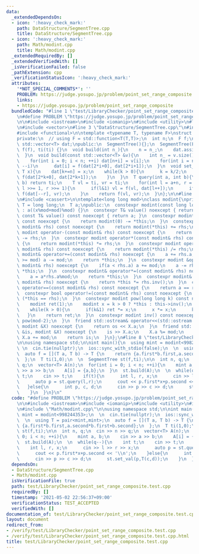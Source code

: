 ```yaml
---
data:
  _extendedDependsOn:
  - icon: ':heavy_check_mark:'
    path: DataStructure/SegmentTree.cpp
    title: DataStructure/SegmentTree.cpp
  - icon: ':heavy_check_mark:'
    path: Math/modint.cpp
    title: Math/modint.cpp
  _extendedRequiredBy: []
  _extendedVerifiedWith: []
  _isVerificationFailed: false
  _pathExtension: cpp
  _verificationStatusIcon: ':heavy_check_mark:'
  attributes:
    '*NOT_SPECIAL_COMMENTS*': ''
    PROBLEM: https://judge.yosupo.jp/problem/point_set_range_composite
    links:
    - https://judge.yosupo.jp/problem/point_set_range_composite
  bundledCode: "#line 1 \"test/LibraryChecker/point_set_range_composite.test.cpp\"\
    \n#define PROBLEM \"https://judge.yosupo.jp/problem/point_set_range_composite\"\
    \n\n#include <iostream>\n#include <iomanip>\n#include <utility>\n#line 1 \"DataStructure/SegmentTree.cpp\"\
    \n#include <vector>\n#line 3 \"DataStructure/SegmentTree.cpp\"\n#include <climits>\n\
    #include <functional>\n\ntemplate <typename T, typename F>\nstruct SegmentTree{\n\
    private:\n  // using F = std::function<T(T,T)>;\n  int n;\n  F f;\n  T ti;\n \
    \ std::vector<T> dat;\npublic:\n  SegmentTree(){};\n  SegmentTree(F f,T ti) :\
    \ f(f), ti(ti) {}\n  void build(int n_){\n    n = n_;\n    dat.assign(2*n,ti);\n\
    \  }\n  void build(const std::vector<T> &v){\n    int n_ = v.size();\n    build(n_);\n\
    \    for(int i = 0; i < n; ++i) dat[n+i] = v[i];\n    for(int i = n-1; i >= 0;\
    \ --i)\n      dat[i] = f(dat[2*i+0], dat[2*i+1]);\n  }\n  void set_val(int k,\
    \ T x){\n    dat[k+=n] = x;\n    while(k > 0){\n      k = k/2;\n      dat[k] =\
    \ f(dat[2*k+0], dat[2*k+1]);\n    }\n  }\n  T query(int a, int b){\n    if(a ==\
    \ b) return ti;\n    T vl = ti, vr = ti;\n    for(int l = a+n, r = b+n; l < r;\
    \ l >>= 1, r >>= 1){\n      if(l&1) vl = f(vl, dat[l++]);\n      if(r&1) vr =\
    \ f(dat[--r], vr);\n    }\n    return f(vl, vr);\n  }\n};\n\n#line 2 \"Math/modint.cpp\"\
    \n#include <cassert>\n\ntemplate<long long mod>\nclass modint{\nprivate:\n  using\
    \ T = long long;\n  T a;\npublic:\n  constexpr modint(const long long x = 0) noexcept\
    \ : a((x%mod+mod)%mod) {}\n  constexpr T& value() noexcept { return a; }\n  constexpr\
    \ const T& value() const noexcept { return a; }\n  constexpr modint operator-()\
    \ const noexcept {\n    return modint(0) -= *this;\n  }\n  constexpr modint operator+(const\
    \ modint& rhs) const noexcept {\n    return modint(*this) += rhs;\n  }\n  constexpr\
    \ modint operator-(const modint& rhs) const noexcept {\n    return modint(*this)\
    \ -= rhs;\n  }\n  constexpr modint operator*(const modint& rhs) const noexcept\
    \ {\n    return modint(*this) *= rhs;\n  }\n  constexpr modint operator/(const\
    \ modint& rhs) const noexcept {\n    return modint(*this) /= rhs;\n  }\n  constexpr\
    \ modint& operator+=(const modint& rhs) noexcept {\n    a += rhs.a;\n    if(a\
    \ >= mod) a -= mod;\n    return *this;\n  }\n  constexpr modint &operator-=(const\
    \ modint& rhs) noexcept {\n    if(a < rhs.a) a += mod;\n    a -= rhs.a;\n    return\
    \ *this;\n  }\n  constexpr modint& operator*=(const modint& rhs) noexcept {\n\
    \    a = a*rhs.a%mod;\n    return *this;\n  }\n  constexpr modint& operator/=(const\
    \ modint& rhs) noexcept {\n    return *this *= rhs.inv();\n  }\n  constexpr bool\
    \ operator==(const modint& rhs) const noexcept {\n    return a == rhs.a;\n  }\n\
    \  constexpr bool operator!=(const modint& rhs) const noexcept {\n    return not\
    \ (*this == rhs);\n  }\n  constexpr modint pow(long long k) const noexcept {\n\
    \    modint ret(1);\n    modint x = k > 0 ? *this : this->inv();\n    k = abs(k);\n\
    \    while(k > 0){\n      if(k&1) ret *= x;\n      x *= x;\n      k >>= 1;\n \
    \   }\n    return ret;\n  }\n  constexpr modint inv() const noexcept {\n    return\
    \ pow(mod-2);\n  }\n  friend std::ostream& operator<<(std::ostream &os, const\
    \ modint &X) noexcept {\n    return os << X.a;\n  }\n  friend std::istream& operator>>(std::istream\
    \ &is, modint &X) noexcept {\n    is >> X.a;\n    X.a %= mod;\n    if(X.a < 0)\
    \ X.a += mod;\n    return is;\n  }\n};\n#line 8 \"test/LibraryChecker/point_set_range_composite.test.cpp\"\
    \n\nusing namespace std;\n\nint main(){\n  using mint = modint<998244353>;\n \
    \ \n  cin.tie(nullptr);\n  ios::sync_with_stdio(false);\n  \n  using T = pair<mint,mint>;\n\
    \  auto f = [](T a, T b) -> T {\n    return {a.first*b.first,a.second*b.first+b.second};\n\
    \  };\n  T ti(1,0);\n  \n  SegmentTree st(f,ti);\n\n  int n, q;\n  cin >> n >>\
    \ q;\n  vector<T> A(n);\n  for(int i = 0; i < n; ++i){\n    mint a, b;\n    cin\
    \ >> a >> b;\n    A[i] = {a,b};\n  }\n  st.build(A);\n  \n  while(q--){\n    int\
    \ t;\n    cin >> t;\n    if(t){\n      int l, r, x;\n      cin >> l >> r >> x;\n\
    \      auto p = st.query(l,r);\n      cout << p.first*x+p.second << '\\n';\n \
    \   }else{\n      int p, c, d;\n      cin >> p >> c >> d;\n      st.set_val(p,T(c,d));\n\
    \    }\n  }\n}\n"
  code: "#define PROBLEM \"https://judge.yosupo.jp/problem/point_set_range_composite\"\
    \n\n#include <iostream>\n#include <iomanip>\n#include <utility>\n#include \"DataStructure/SegmentTree.cpp\"\
    \n#include \"Math/modint.cpp\"\n\nusing namespace std;\n\nint main(){\n  using\
    \ mint = modint<998244353>;\n  \n  cin.tie(nullptr);\n  ios::sync_with_stdio(false);\n\
    \  \n  using T = pair<mint,mint>;\n  auto f = [](T a, T b) -> T {\n    return\
    \ {a.first*b.first,a.second*b.first+b.second};\n  };\n  T ti(1,0);\n  \n  SegmentTree\
    \ st(f,ti);\n\n  int n, q;\n  cin >> n >> q;\n  vector<T> A(n);\n  for(int i =\
    \ 0; i < n; ++i){\n    mint a, b;\n    cin >> a >> b;\n    A[i] = {a,b};\n  }\n\
    \  st.build(A);\n  \n  while(q--){\n    int t;\n    cin >> t;\n    if(t){\n  \
    \    int l, r, x;\n      cin >> l >> r >> x;\n      auto p = st.query(l,r);\n\
    \      cout << p.first*x+p.second << '\\n';\n    }else{\n      int p, c, d;\n\
    \      cin >> p >> c >> d;\n      st.set_val(p,T(c,d));\n    }\n  }\n}\n"
  dependsOn:
  - DataStructure/SegmentTree.cpp
  - Math/modint.cpp
  isVerificationFile: true
  path: test/LibraryChecker/point_set_range_composite.test.cpp
  requiredBy: []
  timestamp: '2021-05-02 22:56:37+09:00'
  verificationStatus: TEST_ACCEPTED
  verifiedWith: []
documentation_of: test/LibraryChecker/point_set_range_composite.test.cpp
layout: document
redirect_from:
- /verify/test/LibraryChecker/point_set_range_composite.test.cpp
- /verify/test/LibraryChecker/point_set_range_composite.test.cpp.html
title: test/LibraryChecker/point_set_range_composite.test.cpp
---
```

